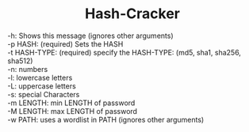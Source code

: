 **<h1 align="center">Hash-Cracker</h1>**

<p>
-h:                     Shows this message (ignores other arguments)<br>
-p HASH:                (required) Sets the HASH<br>
-t HASH-TYPE:           (required) specify the HASH-TYPE: (md5, sha1, sha256, sha512)<br>
-n:                     numbers<br>
-l:                     lowercase letters<br>
-L:                     uppercase letters<br>
-s:                     special Characters<br>
-m LENGTH:              min LENGTH of password<br>
-M LENGTH:              max LENGTH of password<br>
-w PATH:                uses a wordlist in PATH (ignores other arguments)<br>
</p>